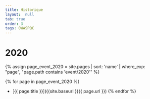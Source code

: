 ```yaml
---
title: Historique
layout:  null
tab: true
order: 3
tags: OWASPQC
---
```


# 2020

{% assign page_event_2020 = site.pages | sort: 'name' | where_exp: "page", "page.path contains 'event/2020'" %}

{% for page in page_event_2020 %}
* [{{ page.title }}]({{site.baseurl }}{{ page.url }})
{% endfor %}



